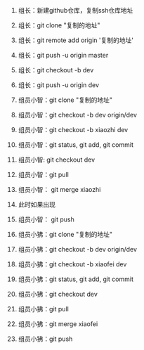 1. 组长：新建github仓库，复制ssh仓库地址
2. 组长：git clone "复制的地址"
3. 组长：git remote add origin '复制的地址'
4. 组长：git push -u origin master
5. 组长：git checkout -b dev
6. 组长：git push -u origin dev

7. 组员小智：git clone "复制的地址"
8. 组员小智：git checkout -b dev origin/dev
9. 组员小智：git checkout -b xiaozhi dev
10. 组员小智：git status, git add, git commit
11. 组员小智: git checkout dev
12. 组员小智：git pull
13. 组员小智： git merge xiaozhi
14. 此时如果出现
14. 组员小智： git push
15. 组员小狒：git clone "复制的地址"
16. 组员小狒：git checkout -b dev origin/dev
17. 组员小狒：git checkout -b xiaofei dev
18. 组员小狒：git status, git add, git commit
19. 组员小狒：git checkout dev
20. 组员小狒：git pull 
21. 组员小狒：git merge xiaofei
22. 组员小狒：git push